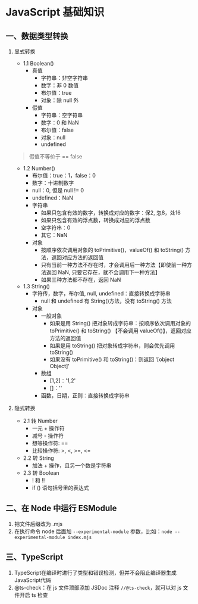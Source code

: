 # JavaScript 基础知识
## 一、数据类型转换
1. 显式转换
    - 1.1 Boolean()
        - 真值
            - 字符串：非空字符串
            - 数字：非 0 数值
            - 布尔值：true
            - 对象：除 null 外
        - 假值
            - 字符串：空字符串
            - 数字：0 和 NaN
            - 布尔值：false
            - 对象：null
            - undefined

    > 假值不等价于 == false

    - 1.2 Number()
        - 布尔值：true：1，false：0
        - 数字：十进制数字
        - null：0, 但是 null != 0
        - undefined：NaN
        - 字符串
            - 如果只包含有效的数字，转换成对应的数字：保2, 忽8，处16
            - 如果只包含有效的浮点数，转换成对应的浮点数
            - 空字符串：0
            - 其它：NaN
        - 对象
            - 按顺序依次调用对象的 toPrimitive()，valueOf() 和 toString() 方法，返回对应方法的返回值
            - 只有当前一种方法不存在时，才会调用后一种方法【即使前一种方法返回 NaN, 只要它存在，就不会调用下一种方法】
            - 如果三种方法都不存在，返回 NaN
    - 1.3 String()
        - 字符传，数字，布尔值, null, undefined：直接转换成字符串
            - null 和 undefined 有 String()方法，没有 toString() 方法
        - 对象
            - 一般对象
                - 如果是用 String() 把对象转成字符串：按顺序依次调用对象的 toPrimitive() 和 toString() 【不会调用 valueOf()】，返回对应方法的返回值
                - 如果是用 toString() 把对象转成字符串，则会优先调用 toString() 
                - 如果没有 toPrimitive() 和 toString()：则返回 '[object Object]'
            - 数组
                - [1,2]：'1,2'
                - []：''
            - 函数，日期，正则：直接转换成字符串

2. 隐式转换
    - 2.1 转 Number
        - 一元 + 操作符
        - 减号 - 操作符
        - 想等操作符: == 
        - 比较操作符: >, <, >=, <=
    - 2.2 转 String
        - 加法 + 操作，且另一个数是字符串
    - 2.3 转 Boolean
        - ! 和 !!
        - if () 语句括号里的表达式

## 二、在 Node 中运行 ESModule
1. 把文件后缀改为 .mjs
2. 在执行命令 node 后面加 `--experimental-module` 参数，比如：`node --experimental-module index.mjs`  

## 三、TypeScript
1. TypeScript在编译时进行了类型和错误检测，但并不会阻止编译器生成JavaScript代码
2. @ts-check：在 js 文件顶部添加 JSDoc 注释 `//@ts-check`，就可以对 js 文件开启 ts 检查
